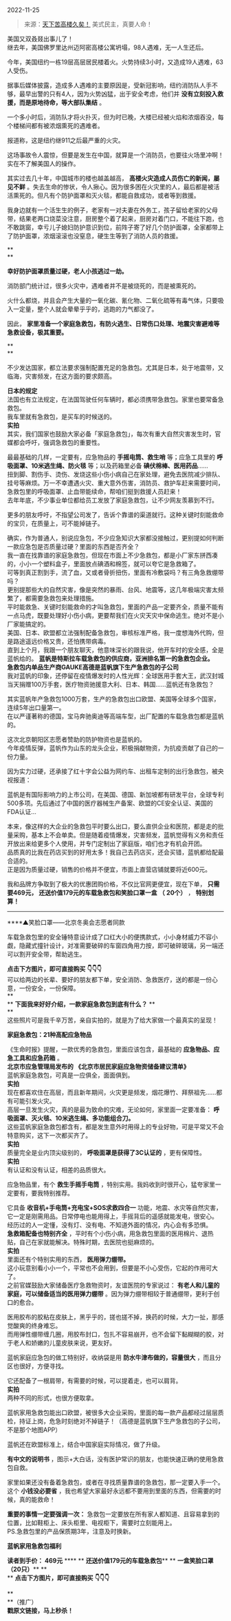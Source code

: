 2022-11-25

> 来源：[天下苦高楼久矣！](http://mp.weixin.qq.com/s?__biz=MzU0MjYwNDU2Mw==&mid=2247508740&idx=1&sn=fa0e96af189c0cbfba0b63d9bba53d89&chksm=fb1acf78cc6d466e84cb686b4bc6f32b333f7cf8a7bf80403403d2bbcc0c6bbe1649292cdb7c&scene=27#wechat_redirect)
> 美式民主，真要人命！

  

美国又双叒叕出事儿了！  
继去年，美国佛罗里达州迈阿密高楼公寓坍塌，98人遇难，无一人生还后。  

今年，美国纽约一栋19层高层居民楼着火。火势持续3小时，又造成19人遇难，63人受伤。

据事后媒体披露，造成多人遇难的主要原因是，受新冠影响，纽约消防队人手不够，最早出警的只有4人，因为火势凶猛，出于安全考虑，他们并
**没有立刻投入救援，而是原地待命，等大部队集结** 。

一个多小时后，消防队才将火扑灭，但为时已晚，大楼已经被火焰和浓烟吞没，每个楼梯间都有被浓烟熏死的遇难者。

  

报道称，这是纽约继911之后最严重的火灾。

  

这场事故令人震惊，但要是发生在中国，就算是一个消防员，也要往火场里冲啊！实在不了解美国人的操作。  

其实过去几十年，中国城市的楼也越盖越高， **高楼火灾造成人员伤亡的新闻，屡见不鲜**
。失去生命的惨状，令人揪心。因为很多困在火灾里的人，最后都是被活活熏死的。但凡有个防护面罩和灭火毯，都能自救成功，或者等到救援。

  

我身边就有一个活生生的例子，老家有一对夫妻在外务工，孩子留给老家的父母带，结果老两口烧菜没注意，厨房整个着了起来，厨房对着门口，不能往下跑，也不敢跳窗，幸亏儿子媳妇防护意识到位，前阵子寄了好几个防护面罩，全家都带上了防护面罩，浓烟滚滚也没窒息，硬生生等到了消防人员的救援。

 **  
**

 **幸好防护面罩质量过硬，老人小孩逃过一劫。**

  

消防部门统计过，很多火灾中，遇难者并不是被烧死的，而是被熏死的。

  

火什么都烧，并且会产生大量的一氧化碳、氰化物、二氧化硫等有毒气体，只要吸入一定量，整个人就会晕晕乎乎的，逃跑的力气都没了。

  

因此， **家里准备一个家庭急救包，有防火逃生、日常伤口处理、地震灾害避难等急救设备，极其重要。**

 **  
**

不少发达国家，都立法要求强制配置充足的急救包。尤其是日本，处于地震带，又临海，灾害频发，在这方面的要求颇高。

  

 **日本的规定**  
法国也有立法规定，在法国驾驶任何车辆时，都必须携带急救包。家里也要常备急救包。  
我车里就有急救包，是买车的时候送的。  
 **实拍**  
其实，我们国家也鼓励大家必备「家庭急救包」，每次有重大自然灾害发生时，官媒都会呼吁，强调急救包的重要性。  
  
最最基础的几样，一定要有，应急物品的 **手摇电筒、救生哨** 等；应急工具里的 **呼吸面罩、10米逃生绳、防火毯** 等；以及药箱里必备
**碘伏棉棒、医用药品**......  
扭到脚、割伤手、烫伤、发烧这些小伤小病自己在家处理，避免去医院减少排队、挂号等麻烦。万一不幸遭遇火灾、重大意外伤害，消防员、救护车赶来需要时间，急救包里的呼吸面罩、止血带能续命，帮咱们挺到救援人员赶来！  
去年年底，不少事业单位都给员工发放了家庭急救包，让不少网友羡慕到不行。  
  
更多的朋友呼吁，不指望公司发了，告诉个靠谱的渠道就行。这种关键时刻能救命的宝贝，在质量上，可不能掉链子。  
  
确实，作为普通人，别说应急包，不少应急知识大家都没接触过，更别提如何判断一款应急包是否质量过硬？里面的东西是否齐全？  
我一直在找靠谱的家庭急救包，但现在市面上不少急救包，都是小厂家东拼西凑的，小小一个塑料盒子，里面放点碘酒和棉签，就可以夸它是急救箱了。  
可等到真正割到手，流了血，又或者骨折扭伤，里面有冷敷袋吗？有三角急救绷带吗？  
更别提那些大的自然灾害，像是突然的暴雨、台风、地震等，这几年极端灾害太频繁了，都需要急救包来处理措施。  
平时能救急、关键时刻能救命的才叫急救包，里面的产品一定要齐全，质量不能有一点马虎，既要处理好小伤小病，更要帮我们在火灾天灾中保命逃生。绝对不是小厂家能搞定的。  
美国、日本、欧盟都立法强制配备急救包，审核标准严格，我一度想海外代购，但是路途遥远价格又贵，还怕携带病毒。  
直到上个月，我跟一个朋友聊天，他意味深长的跟我说，他开车时的安全感，全是蓝帆给的。 **蓝帆是特斯拉车载急救包的供应商，亚洲排名第一的急救包企业。**  
 **急救包内单品生产商GAUKE高德是蓝帆旗下生产急救包的子公司**  
我对蓝帆的印象，还停留在疫情爆发时的人性光辉：全球医用手套大王，武汉封城当天捐赠100万手套，医疗物资驰援意大利、日本、韩国……蓝帆还有急救包？  
  
其实蓝帆年产急救包1000万套，生产的急救包出口欧盟、美国等全球多个国家，连续5年出口量第一。  
在以严谨著称的德国，宝马奔驰奥迪等高端车型，出厂配置的车载急救包都是蓝帆的。  
  
这次北京朝阳区志愿者赞助的防护物资也是蓝帆的。  
今年疫情反弹，蓝帆作为山东的龙头企业，积极捐献物资，为抗疫贡献了自己的一份力量。  
  
因为实力过硬，还承接了红十字会公益为网约车、出租车定制的出行急救包，被央视报道：  
  
蓝帆是有国际影响力的上市公司，在美国、德国、新加坡都有研发平台，全球专利500多项。先后通过了中国的医疗器械生产备案、欧盟的CE安全认证、美国的FDA认证…  
  
本来，像这样的大企业的急救包平时要么出口，要么直供企业和医院，都是走的批量采购，基本上不会单卖。但是随着疫情爆发，灾害频发，蓝帆觉得有义务和责任开放出来给更多个人使用，并专门定制出了家庭版，咱们也才有机会开团。  
品质真的比我在药店买到的好用太多！我自己去药店买，还会买错，蓝帆都给配最合适的。  
正是因为质量过硬，销售的价格并不便宜，市面上直营店铺就要将近600元。  
  
我和品牌方争取到了极大的优惠团购价格，不仅比官网更便宜，现在下单， **只需要469元，** **还送价值179元的车载急救包和笑脸口罩一盒** **（**
**20个）** ， **特别划算！**  
  
 ** **

****▲笑脸口罩——北京冬奥会志愿者同款  

  
车载急救包里的安全锤特意设计成了口红大小的便携款式，小小身材威力不容小觑，隐藏式撞针设计，对准需要破碎的车窗四角用力按，即可破碎玻璃，另一端还可以割开安全带，帮助逃生。  
  

  
 **点击下方图片，即可直接购买** **👇👇👇** **[]()**  
可以给两边的长辈、要好的朋友都下单，安全消防、急救医疗，送的都是一份心意，一份安全，一份保障。  
 **  
** **下面我来好好介绍，一款家庭急救包到底有什么？** **  
**  
这些照片可是我千辛万苦，亲自实拍的，就是为了给大家做一个最真实的呈现！  

 **家庭急救包：21种高配应急物品**

  
《生命时报》提醒，一款优秀的急救包，里面应该包含，最基础的 **应急物品、应急工具和应急药箱** 。  
 **北京市应急管理局发布的** **《北京市居民家庭应急物资储备建议清单》**  
蓝帆家庭急救包，可真是一应俱全，面面俱到。  
 **实拍**  
现在都喜欢住在高层，而且新年期间，火灾更是频发，烟花爆竹、拜祭祖先......都有可能引发火灾。  
高层一旦发生火灾，真的是最为致命的灾难，无论如何，家里面一定要准备： **呼吸面罩、灭火毯、10米逃生绳、多功能组合刀。**  
这些蓝帆家庭急救包都含有，都是发生意外时用得上的专业好物，可是平常又不会特意购买，这下一次都买齐了。  
 **实拍**  
质量完全是业内顶尖级别的， **呼吸面罩是获得了3C认证的** ，更有保障性。  
 **实拍**  
有认证和没有认证，相差的品质很大。  
  
应急物品里，有个 **救生手摇手电筒** ，特别实用。我妈收到时很开心，猛夸家里一定要有，要我特别推荐。  
  
它具备 **收音机+手电筒+充电宝+SOS求救四合一** 功能，地震、水灾等自然灾害，它一定是刚需用品。日常停电也能用得上，手摇背后的遥感就能发电，很安心。  
经历过的人一定懂，没有灯、没有电、不知道外面的情况，内心会有多恐惧。  
 **急救箱配备也特别齐全** ，平时有个小伤小病，用急救包里面的医用棉片、退热贴，自己在家就能解决。特殊时期，去医院也挺麻烦的。  
 **实拍**  
里面还有个特别实用的东西， **医用弹力绷带。**  
这小玩意别看小小一个，平常也不会用到，但要是不小心受伤，它起的作用可大了。  
之前官媒鼓励大家储备医疗急救物资时，友谊医院的专家说过： **有老人和儿童的家庭，可以储备适当的医用弹力绷带**
。因为弹力绷带相较于普通绷带，更利于创口的愈合。  
  
医用胶布的胶粘在皮肤上，黑乎乎的，搓也搓不掉，换药的时候，大力一扯，那感觉酸爽的终身难忘。  
而用弹性绷带缠几圈，用胶布封口，包扎不容易崩开，也不会留下黏糊糊的胶，对于老人和娇嫩的儿童皮肤来说，更友好。  
  
蓝帆家庭应急包的做工特别好，收纳袋是用 **防水牛津布做的，容量很大** ，而且分区也很好，方便寻找。  
  
  
它还配备了一根肩带，有需要的时候，可以提着走，也可以肩背。  
 **实拍**  
两种不同的形式，也很方便取拿。  
  
蓝帆家用急救包能出口欧盟，被很多大企业采购，里面的每一款产品都经过层层质检，持证上岗，危急时刻绝对不掉链子！（高德是蓝帆旗下生产急救包的子公司，不是那个地图APP）  
  
蓝帆还在欧盟标准上，结合中国家庭实际情况，做了升级。  
  
 **有中文的说明书** ，图示+大白话，没有医护常识的朋友，也能快速正确的使用急救包自救。  
  
家里如果还没有备着急救包，或者在寻找质量靠谱的急救包，那一定要入手一个。  
这个 **小钱没必要省** ，我也希望大家最好永远都不要用到里面的东西，但需要的时候，真的能救命！  
  
 **重要的事情一定要强调一次：** 急救包一定要放在所有家人都知道、且容易拿到的位置，比如鞋柜上、床头柜里、电视柜下，需要时立刻能用上。  
PS.急救包里的产品保质期3年，注意及时换新。  

 **蓝帆家用急救包福利**

  
 **读者到手价： 469元** **** ** **还送价值179元的车载急救包**** ** **一盒笑脸口罩（20只）**** **  
** **点击下方图片，即可直接购买** **👇👇👇**

[]()

 **  
**（推广）  
 **戳原文链接，马上秒杀！**

